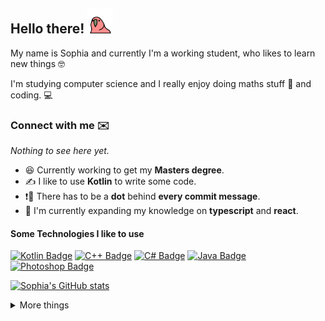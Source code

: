 ## Hello there! <img src="./binaries/bird.gif" width="40">

My name is Sophia and currently I'm a working student, who likes to learn new things 🤓

I'm studying computer science and I really enjoy doing maths stuff 🧪 and coding. 💻

### Connect with me ✉️

_Nothing to see here yet._


- 😆 Currently working to get my **Masters degree**.
- ✍️ I like to use **Kotlin** to write some code.
- ❗💬 There has to be a **dot** behind **every commit message**.
- 🌱 I'm currently expanding my knowledge on **typescript** and **react**.

#### Some Technologies I like to use
[![Kotlin Badge](https://img.shields.io/badge/-Kotlin-7F52FF?style=for-the-badge&labelColor=black&logo=kotlin&logoColor=7F52FF)](#) [![C++ Badge](https://img.shields.io/badge/-C%2B%2B-00599C?style=for-the-badge&labelColor=black&logo=C%2B%2B&logoColor=00599C)](#) [![C# Badge](https://img.shields.io/badge/-C%23-239120?style=for-the-badge&labelColor=black&logo=CSharp&logoColor=239120)](#) [![Java Badge](https://img.shields.io/badge/-Java-007396?style=for-the-badge&labelColor=black&logo=Java&logoColor=007396)](#) [![Photoshop Badge](https://img.shields.io/badge/-Photoshop-31A8FF?style=for-the-badge&labelColor=black&logo=AdobePhotoshop&logoColor=31A8FF)](#)

[![Sophia's GitHub stats](https://github-readme-stats-sigma-five.vercel.app/api?username=xsoophx&count_private=true&show_icons=true&theme=radical&&hide=contribs,issues)](https://github.com/anuraghazra/github-readme-stats)

<details>
<summary>
More things
</summary>
<br>

### Some really nice mixes 👀🎶
I really enjoy creating mixes in my freetime:
<!-- YOUTUBE:START -->
- [[Hardtechno, Schranz] ⛓️‍💥 Rave Revival: Fresh Hardtechno meets timeless Schranz ⛓️‍💥](https://www.youtube.com/watch?v=OWLI13ShXCU)
- [[Techno, Hardtechno] 🔮145 BPM TECHNO MIX 🔮 - November 2021 | Jacidorex, Regal &amp; more](https://www.youtube.com/watch?v=t2OeTrKOc4E)
- [[Hardtechno, Industrial Techno] 👹 145 BPM TECHNO MIX 👹 - June 2021 | Sebastian Groth, O.B.I. &amp; more](https://www.youtube.com/watch?v=PW0KhvUSd4A)
- [[Techno, Hardtechno] 💯Trending TECHNO April 2021 💯- 140 BPM | KlangKuenstler, Shadym &amp; more](https://www.youtube.com/watch?v=pTWH6s-szkw)
- [[Techno] TRENDING BEATPORT TECHNO APRIL 2️⃣0️⃣2️⃣1️⃣](https://www.youtube.com/watch?v=a7CrCV8vsbY)
<!-- YOUTUBE:END -->

</details>
<!-- ![visitors](https://visitor-badge.glitch.me/badge?page_id=xsoophx.xsoophx&left_color=black&right_color=#7F52FF) -->
